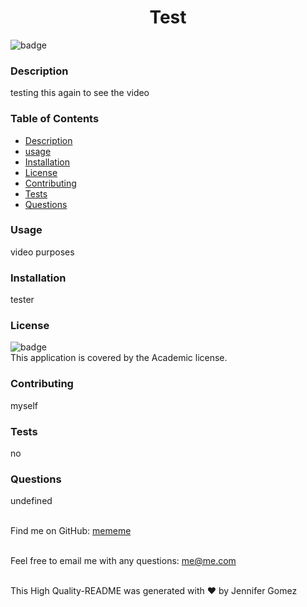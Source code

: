 
  <h1 align="center">Test</h1> 

  ![badge](https://img.shields.io/badge/license-Academic-darkblue)<br />

  ### Description
  testing this again to see the video

  ### Table of Contents
  - [Description](#description)
  - [usage](#usage)
  - [Installation](#installation)
  - [License](#license)
  - [Contributing](#contributing)
  - [Tests](#tests)
  - [Questions](#questions)

  ### Usage
  video purposes

  ### Installation
  tester

  ### License
  ![badge](https://img.shields.io/badge/license-Academic-darkblue)
  <br />
  This application is covered by the Academic license. 

  ### Contributing
  myself

  ### Tests
  no

  ### Questions 
  undefined<br />
  <br />  

  Find me on GitHub: [mememe](https://github.com/mememe)<br />
  <br />

  Feel free to email me with any questions: me@me.com<br />
  <br />

  This High Quality-README was generated with ❤️ by Jennifer Gomez

  